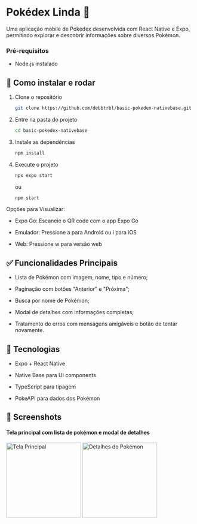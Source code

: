 # Pokédex Linda 📱

Uma aplicação mobile de Pokédex desenvolvida com React Native e Expo, permitindo explorar e descobrir informações sobre diversos Pokémon.

### Pré-requisitos

- Node.js instalado

## 🚀 Como instalar e rodar

1. Clone o repositório

   ```bash
   git clone https://github.com/debbtrbl/basic-pokedex-nativebase.git
   ```
2. Entre na pasta do projeto

   ```bash
   cd basic-pokedex-nativebase
   ```
   
1. Instale as dependências

   ```bash
   npm install
   ```

2. Execute o projeto

   ```bash
   npx expo start
   ```
   ou
    ```bash
   npm start
   ```

Opções para Visualizar:
   
   - Expo Go: Escaneie o QR code com o app Expo Go

   -  Emulador: Pressione a para Android ou i para iOS

   - Web: Pressione w para versão web


## ✅ Funcionalidades Principais

 - Lista de Pokémon com imagem, nome, tipo e número;
   
 - Paginação com botões "Anterior" e "Próxima";

- Busca por nome de Pokémon;

- Modal de detalhes com informações completas;
- Tratamento de erros com mensagens amigáveis e botão de tentar novamente.

## 🔧 Tecnologias

 - Expo + React Native

-  Native Base para UI components

- TypeScript para tipagem

- PokeAPI para dados dos Pokémon

##  📸 Screenshots
#### Tela principal com lista de pokémon e modal de detalhes
<img src="./assets/screenshots/tela principal.png" width="200" alt="Tela Principal"> <img src="./assets/screenshots/modal detalhes.png" width="200" alt="Detalhes do Pokémon">

